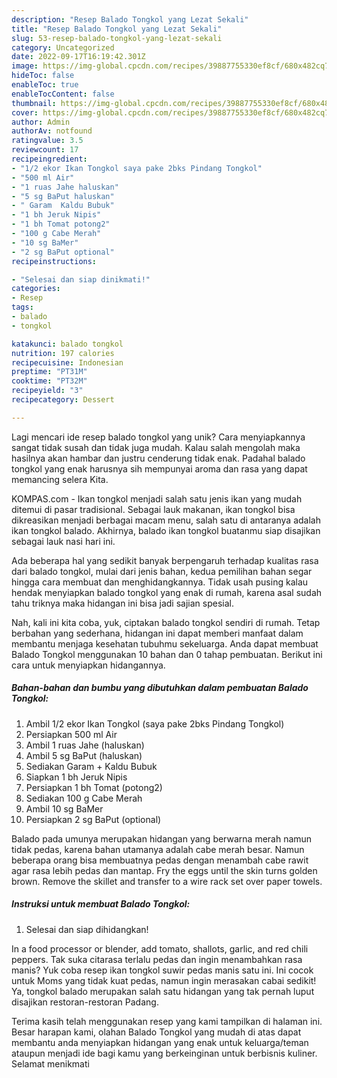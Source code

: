 ```yaml
---
description: "Resep Balado Tongkol yang Lezat Sekali"
title: "Resep Balado Tongkol yang Lezat Sekali"
slug: 53-resep-balado-tongkol-yang-lezat-sekali
category: Uncategorized
date: 2022-09-17T16:19:42.301Z
image: https://img-global.cpcdn.com/recipes/39887755330ef8cf/680x482cq70/balado-tongkol-foto-resep-utama.jpg
hideToc: false
enableToc: true
enableTocContent: false
thumbnail: https://img-global.cpcdn.com/recipes/39887755330ef8cf/680x482cq70/balado-tongkol-foto-resep-utama.jpg
cover: https://img-global.cpcdn.com/recipes/39887755330ef8cf/680x482cq70/balado-tongkol-foto-resep-utama.jpg
author: Admin
authorAv: notfound
ratingvalue: 3.5
reviewcount: 17
recipeingredient:
- "1/2 ekor Ikan Tongkol saya pake 2bks Pindang Tongkol"
- "500 ml Air"
- "1 ruas Jahe haluskan"
- "5 sg BaPut haluskan"
- " Garam  Kaldu Bubuk"
- "1 bh Jeruk Nipis"
- "1 bh Tomat potong2"
- "100 g Cabe Merah"
- "10 sg BaMer"
- "2 sg BaPut optional"
recipeinstructions:

- "Selesai dan siap dinikmati!"
categories:
- Resep
tags:
- balado
- tongkol

katakunci: balado tongkol 
nutrition: 197 calories
recipecuisine: Indonesian
preptime: "PT31M"
cooktime: "PT32M"
recipeyield: "3"
recipecategory: Dessert

---
```





Lagi mencari ide resep balado tongkol yang unik? Cara menyiapkannya sangat tidak susah dan tidak juga mudah. Kalau salah mengolah maka hasilnya akan hambar dan justru cenderung tidak enak. Padahal balado tongkol yang enak harusnya sih mempunyai aroma dan rasa yang dapat memancing selera Kita.





KOMPAS.com - Ikan tongkol menjadi salah satu jenis ikan yang mudah ditemui di pasar tradisional. Sebagai lauk makanan, ikan tongkol bisa dikreasikan menjadi berbagai macam menu, salah satu di antaranya adalah ikan tongkol balado. Akhirnya, balado ikan tongkol buatanmu siap disajikan sebagai lauk nasi hari ini.

Ada beberapa hal yang sedikit banyak berpengaruh terhadap kualitas rasa dari balado tongkol, mulai dari jenis bahan, kedua pemilihan bahan segar hingga cara membuat dan menghidangkannya. Tidak usah pusing kalau hendak menyiapkan balado tongkol yang enak di rumah, karena asal sudah tahu triknya maka hidangan ini bisa jadi sajian spesial.






Nah, kali ini kita coba, yuk, ciptakan balado tongkol sendiri di rumah. Tetap berbahan yang sederhana, hidangan ini dapat memberi manfaat dalam membantu menjaga kesehatan tubuhmu sekeluarga. Anda dapat membuat Balado Tongkol menggunakan 10 bahan dan 0 tahap pembuatan. Berikut ini cara untuk menyiapkan hidangannya.

<!--inarticleads1-->

##### Bahan-bahan dan bumbu yang dibutuhkan dalam pembuatan Balado Tongkol:

1. Ambil 1/2 ekor Ikan Tongkol (saya pake 2bks Pindang Tongkol)
1. Persiapkan 500 ml Air
1. Ambil 1 ruas Jahe (haluskan)
1. Ambil 5 sg BaPut (haluskan)
1. Sediakan  Garam + Kaldu Bubuk
1. Siapkan 1 bh Jeruk Nipis
1. Persiapkan 1 bh Tomat (potong2)
1. Sediakan 100 g Cabe Merah
1. Ambil 10 sg BaMer
1. Persiapkan 2 sg BaPut (optional)


Balado pada umunya merupakan hidangan yang berwarna merah namun tidak pedas, karena bahan utamanya adalah cabe merah besar. Namun beberapa orang bisa membuatnya pedas dengan menambah cabe rawit agar rasa lebih pedas dan mantap. Fry the eggs until the skin turns golden brown. Remove the skillet and transfer to a wire rack set over paper towels. 

<!--inarticleads2-->

##### Instruksi untuk membuat Balado Tongkol:


1. Selesai dan siap dihidangkan!

In a food processor or blender, add tomato, shallots, garlic, and red chili peppers. Tak suka citarasa terlalu pedas dan ingin menambahkan rasa manis? Yuk coba resep ikan tongkol suwir pedas manis satu ini. Ini cocok untuk Moms yang tidak kuat pedas, namun ingin merasakan cabai sedikit! Ya, tongkol balado merupakan salah satu hidangan yang tak pernah luput disajikan restoran-restoran Padang. 

Terima kasih telah menggunakan resep yang kami tampilkan di halaman ini. Besar harapan kami, olahan Balado Tongkol yang mudah di atas dapat membantu anda menyiapkan hidangan yang enak untuk keluarga/teman ataupun menjadi ide bagi kamu yang berkeinginan untuk berbisnis kuliner. Selamat menikmati
